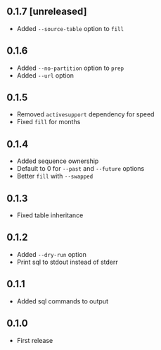 ## 0.1.7 [unreleased]

- Added `--source-table` option to `fill`

## 0.1.6

- Added `--no-partition` option to `prep`
- Added `--url` option

## 0.1.5

- Removed `activesupport` dependency for speed
- Fixed `fill` for months

## 0.1.4

- Added sequence ownership
- Default to 0 for `--past` and `--future` options
- Better `fill` with `--swapped`

## 0.1.3

- Fixed table inheritance

## 0.1.2

- Added `--dry-run` option
- Print sql to stdout instead of stderr

## 0.1.1

- Added sql commands to output

## 0.1.0

- First release
